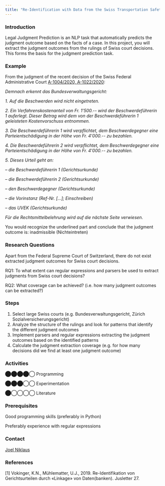 ```yaml
---
title: "Re-Identification with Data from the Swiss Transportation Safety Investigation Board"
---
```


### Introduction

Legal Judgment Prediction is an NLP task that automatically predicts the judgment outcome based on the facts of a case. In this project, you will extract the judgment outcomes from the rulings of Swiss court decisions. This forms the basis for the judgment prediction task.

### Example

From the judgment of the recent decision of the Swiss Federal Administrative Court [A-1004/2020, A-1022/2020](https://entscheidsuche.ch/docs/CH_BVGer/CH_BVGE_001_A-1004-2020_2021-07-07.pdf):

_Demnach erkennt das Bundesverwaltungsgericht:_

_1\. Auf die Beschwerden wird nicht eingetreten._

_2\. Ein Verfahrenskostenanteil von Fr. 1'500.-- wird der Beschwerdeführerin 1 auferlegt. Dieser Betrag wird dem von der Beschwerdeführerin 1 geleisteten Kostenvorschuss entnommen._

_3\. Die Beschwerdeführerin 1 wird verpflichtet, dem Beschwerdegegner eine Parteientschädigung in der Höhe von Fr. 4'000.-- zu bezahlen._

_4\. Die Beschwerdeführerin 2 wird verpflichtet, dem Beschwerdegegner eine Parteientschädigung in der Höhe von Fr. 4'000.-- zu bezahlen._

_5\. Dieses Urteil geht an:_

_– die Beschwerdeführerin 1 (Gerichtsurkunde)_

_– die Beschwerdeführerin 2 (Gerichtsurkunde)_

_– den Beschwerdegegner (Gerichtsurkunde)_

_– die Vorinstanz (Ref-Nr. \[…\]; Einschreiben)_

_– das UVEK (Gerichtsurkunde)_

_Für die Rechtsmittelbelehrung wird auf die nächste Seite verwiesen._

You would recognize the underlined part and conclude that the judgment outcome is: inadmissible (Nichteintreten)

### Research Questions

Apart from the Federal Supreme Court of Switzerland, there do not exist extracted judgment outcomes for Swiss court decisions.

RQ1: To what extent can regular expressions and parsers be used to extract judgments from Swiss court decisions?

RQ2: What coverage can be achieved? (i.e. how many judgment outcomes can be extracted?)

### Steps

1.  Select large Swiss courts (e.g. Bundesverwaltungsgericht, Zürich Sozialversicherungsgericht)
2.  Analyze the structure of the rulings and look for patterns that identify the different judgment outcomes
3.  Implement parsers and regular expressions extracting the judgment outcomes based on the identified patterns
4.  Calculate the judgment extraction coverage (e.g. for how many decisions did we find at least one judgment outcome)

### Activities

⬤⬤⬤⬤◯ Programming

⬤⬤⬤◯◯ Experimentation

⬤◯◯◯◯ Literature

### Prerequisites

Good programming skills (preferably in Python)

Preferably experience with regular expressions

### Contact

[Joel Niklaus](https://www.digitale-nachhaltigkeit.unibe.ch/about_us/persons/niklaus_joel/index_eng.html)

### References

\[1\] Vokinger, K.N., Mühlematter, U.J., 2019. Re-Identifikation von Gerichtsurteilen durch «Linkage» von Daten(banken). Jusletter 27.